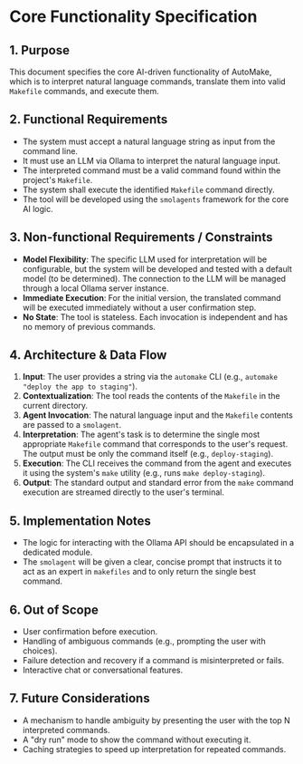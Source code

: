 # Core Functionality Specification

## 1. Purpose
This document specifies the core AI-driven functionality of AutoMake, which is to interpret natural language commands, translate them into valid `Makefile` commands, and execute them.

## 2. Functional Requirements
- The system must accept a natural language string as input from the command line.
- It must use an LLM via Ollama to interpret the natural language input.
- The interpreted command must be a valid command found within the project's `Makefile`.
- The system shall execute the identified `Makefile` command directly.
- The tool will be developed using the `smolagents` framework for the core AI logic.

## 3. Non-functional Requirements / Constraints
- **Model Flexibility**: The specific LLM used for interpretation will be configurable, but the system will be developed and tested with a default model (to be determined). The connection to the LLM will be managed through a local Ollama server instance.
- **Immediate Execution**: For the initial version, the translated command will be executed immediately without a user confirmation step.
- **No State**: The tool is stateless. Each invocation is independent and has no memory of previous commands.

## 4. Architecture & Data Flow
1. **Input**: The user provides a string via the `automake` CLI (e.g., `automake "deploy the app to staging"`).
2. **Contextualization**: The tool reads the contents of the `Makefile` in the current directory.
3. **Agent Invocation**: The natural language input and the `Makefile` contents are passed to a `smolagent`.
4. **Interpretation**: The agent's task is to determine the single most appropriate `Makefile` command that corresponds to the user's request. The output must be only the command itself (e.g., `deploy-staging`).
5. **Execution**: The CLI receives the command from the agent and executes it using the system's `make` utility (e.g., runs `make deploy-staging`).
6. **Output**: The standard output and standard error from the `make` command execution are streamed directly to the user's terminal.

## 5. Implementation Notes
- The logic for interacting with the Ollama API should be encapsulated in a dedicated module.
- The `smolagent` will be given a clear, concise prompt that instructs it to act as an expert in `makefiles` and to only return the single best command.

## 6. Out of Scope
- User confirmation before execution.
- Handling of ambiguous commands (e.g., prompting the user with choices).
- Failure detection and recovery if a command is misinterpreted or fails.
- Interactive chat or conversational features.

## 7. Future Considerations
- A mechanism to handle ambiguity by presenting the user with the top N interpreted commands.
- A "dry run" mode to show the command without executing it.
- Caching strategies to speed up interpretation for repeated commands. 